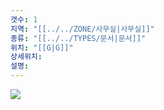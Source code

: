 ```yaml
---
갯수: 1
지역: "[[../../ZONE/사무실|사무실]]"
종류: "[[../../TYPES/문서|문서]]"
위치: "[[G|G]]"
상세위치: 
설명: 
---
```

![](http://192.168.50.22/images/240608_IMG_0226.jpg)